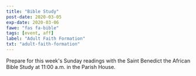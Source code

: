 ```yaml
---
title: "Bible Study"
post-date: 2020-03-05
exp-date: 2020-03-06
fawe: "fas fa-bible"
tags: [event, aff]
label: "Adult Faith Formation"
txt: "adult-faith-formation"
---
```

Prepare for this week's Sunday readings with the Saint Benedict the African Bible Study at 11:00 a.m. in the Parish House.